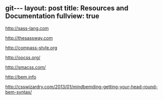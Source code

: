 git---
layout: post
title: Resources and Documentation
fullview: true
---

<a href="http://sass-lang.com">http://sass-lang.com</a>

<a href="http://thesassway.com">http://thesassway.com</a>

<a href="http://compass-style.org/">http://compass-style.org</a>

<a href="http://oocss.org/">http://oocss.org/</a>

<a href="http://smacss.com/">http://smacss.com/</a>

<a href="http://bem.info">http://bem.info</a>

<a href="http://csswizardry.com/2013/01/mindbemding-getting-your-head-round-bem-syntax/">http://csswizardry.com/2013/01/mindbemding-getting-your-head-round-bem-syntax/</a>
